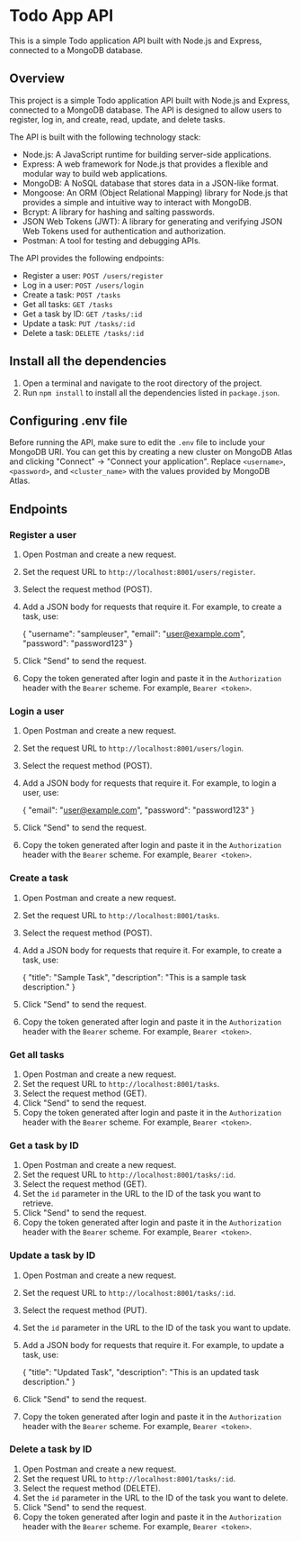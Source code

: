 # Todo App API

This is a simple Todo application API built with Node.js and Express, connected to a MongoDB database.


## Overview

This project is a simple Todo application API built with Node.js and Express, connected to a MongoDB database. The API is designed to allow users to register, log in, and create, read, update, and delete tasks.

The API is built with the following technology stack:

* Node.js: A JavaScript runtime for building server-side applications.
* Express: A web framework for Node.js that provides a flexible and modular way to build web applications.
* MongoDB: A NoSQL database that stores data in a JSON-like format.
* Mongoose: An ORM (Object Relational Mapping) library for Node.js that provides a simple and intuitive way to interact with MongoDB.
* Bcrypt: A library for hashing and salting passwords.
* JSON Web Tokens (JWT): A library for generating and verifying JSON Web Tokens used for authentication and authorization.
* Postman: A tool for testing and debugging APIs.

The API provides the following endpoints:

* Register a user: `POST /users/register`
* Log in a user: `POST /users/login`
* Create a task: `POST /tasks`
* Get all tasks: `GET /tasks`
* Get a task by ID: `GET /tasks/:id`
* Update a task: `PUT /tasks/:id`
* Delete a task: `DELETE /tasks/:id`

## Install all the dependencies
1. Open a terminal and navigate to the root directory of the project.
2. Run `npm install` to install all the dependencies listed in `package.json`.


## Configuring .env file
Before running the API, make sure to edit the `.env` file to include your MongoDB URI. You can get this by creating a new cluster on MongoDB Atlas and clicking "Connect" -> "Connect your application". Replace `<username>`, `<password>`, and `<cluster_name>` with the values provided by MongoDB Atlas.

## Endpoints

### Register a user

1. Open Postman and create a new request.
2. Set the request URL to `http://localhost:8001/users/register`.
3. Select the request method (POST).
4. Add a JSON body for requests that require it. For example, to create a task, use:

    {
        "username": "sampleuser",
        "email": "user@example.com",
        "password": "password123"
    }

5. Click "Send" to send the request.
6. Copy the token generated after login and paste it in the `Authorization` header with the `Bearer` scheme. For example, `Bearer <token>`.

### Login a user

1. Open Postman and create a new request.
2. Set the request URL to `http://localhost:8001/users/login`.
3. Select the request method (POST).
4. Add a JSON body for requests that require it. For example, to login a user, use:

    {
        "email": "user@example.com",
        "password": "password123"
    }

5. Click "Send" to send the request.
6. Copy the token generated after login and paste it in the `Authorization` header with the `Bearer` scheme. For example, `Bearer <token>`.

### Create a task

1. Open Postman and create a new request.
2. Set the request URL to `http://localhost:8001/tasks`.
3. Select the request method (POST).
4. Add a JSON body for requests that require it. For example, to create a task, use:

    {
        "title": "Sample Task",
        "description": "This is a sample task description."
    }

5. Click "Send" to send the request.
6. Copy the token generated after login and paste it in the `Authorization` header with the `Bearer` scheme. For example, `Bearer <token>`.

### Get all tasks

1. Open Postman and create a new request.
2. Set the request URL to `http://localhost:8001/tasks`.
3. Select the request method (GET).
4. Click "Send" to send the request.
5. Copy the token generated after login and paste it in the `Authorization` header with the `Bearer` scheme. For example, `Bearer <token>`.

### Get a task by ID

1. Open Postman and create a new request.
2. Set the request URL to `http://localhost:8001/tasks/:id`.
3. Select the request method (GET).
4. Set the `id` parameter in the URL to the ID of the task you want to retrieve.
5. Click "Send" to send the request.
6. Copy the token generated after login and paste it in the `Authorization` header with the `Bearer` scheme. For example, `Bearer <token>`.

### Update a task by ID

1. Open Postman and create a new request.
2. Set the request URL to `http://localhost:8001/tasks/:id`.
3. Select the request method (PUT).
4. Set the `id` parameter in the URL to the ID of the task you want to update.
5. Add a JSON body for requests that require it. For example, to update a task, use:

    {
        "title": "Updated Task",
        "description": "This is an updated task description."
    }

6. Click "Send" to send the request.
7. Copy the token generated after login and paste it in the `Authorization` header with the `Bearer` scheme. For example, `Bearer <token>`.

### Delete a task by ID

1. Open Postman and create a new request.
2. Set the request URL to `http://localhost:8001/tasks/:id`.
3. Select the request method (DELETE).
4. Set the `id` parameter in the URL to the ID of the task you want to delete.
5. Click "Send" to send the request.
6. Copy the token generated after login and paste it in the `Authorization` header with the `Bearer` scheme. For example, `Bearer <token>`.

